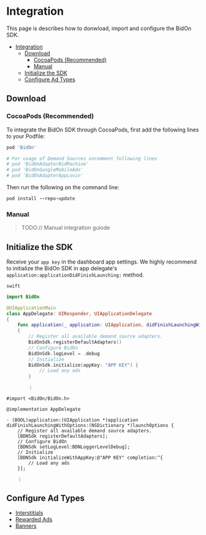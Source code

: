 # Integration

This page is describes how to donwload, import and configure the BidOn SDK. 

- [Integration](#integration)
  - [Download](#download)
    - [CocoaPods (Recommended)](#cocoapods-recommended)
    - [Manual](#manual)
  - [Initialize the SDK](#initialize-the-sdk)
  - [Configure Ad Types](#configure-ad-types)
  
## Download 

### CocoaPods (Recommended)

To integrate the BidOn SDK through CocoaPods, first add the following lines to your Podfile:

``` ruby
pod 'BidOn'

# For usage of Demand Sources uncomment following lines
# pod 'BidOnAdapterBidMachine'
# pod 'BidOnGoogleMobileAds'
# pod 'BidOnAdapterAppLovin'

```

Then run the following on the command line:

``` ruby
pod install --repo-update
```

### Manual

> TODO:// Manual integration guiode

## Initialize the SDK

Receive your `app key` in the dashboard app settings. We highly recommend to initialize the BidOn SDK in app delegate's `application:applicationDidFinishLaunching:` method. 

`swift`
```swift
import BidOn

@UIApplicationMain
class AppDelegate: UIResponder, UIApplicationDelegate
{
    func application(_ application: UIApplication, didFinishLaunchingWithOptions launchOptions: [UIApplication.LaunchOptionsKey: Any]?) -> Bool
    {
        // Register all available demand source adapters.
        BidOnSdk.registerDefaultAdapters()    
        // Configure BidOn
        BidOnSdk.logLevel = .debug
        // Initialize
        BidOnSdk.initialize(appKey: "APP KEY") {
            // Load any ads
        }

        ⋮
```

```obj-c
#import <BidOn/BidOn.h>

@implementation AppDelegate

- (BOOL)application:(UIApplication *)application didFinishLaunchingWithOptions:(NSDictionary *)launchOptions {
    // Register all available demand source adapters.
    [BDNSdk registerDefaultAdapters];
    // Configure BidOn
    [BDNSdk setLogLevel:BDNLoggerLevelDebug];
    // Initialize
    [BDNSdk initializeWithAppKey:@"APP KEY" completion:^{
        // Load any ads
    }];

    ⋮
```

## Configure Ad Types

- [Interstitials](/ad-formats/interstitials.md)
- [Rewarded Ads](/ad-formats/rewarded.md)
- [Banners](/ad-formats/banner.md)
